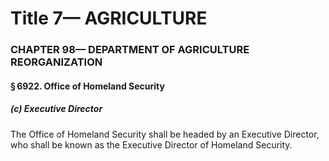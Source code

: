 
# Title 7— AGRICULTURE
### CHAPTER 98— DEPARTMENT OF AGRICULTURE REORGANIZATION
#### § 6922. Office of Homeland Security
##### (c) Executive Director

The Office of Homeland Security shall be headed by an Executive Director, who shall be known as the Executive Director of Homeland Security.
